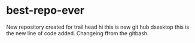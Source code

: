 # best-repo-ever
New repository created for trail head
hi this is new git hub dsesktop
this is the new line of code added.
Changeing ffrom the gitbash.